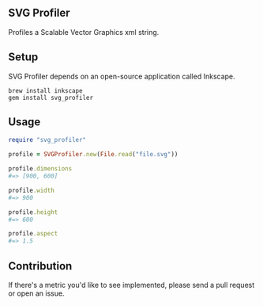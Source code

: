 ## SVG Profiler

Profiles a Scalable Vector Graphics xml string.

## Setup

SVG Profiler depends on an open-source application called Inkscape.

```
brew install inkscape
gem install svg_profiler
```

## Usage

```ruby
require "svg_profiler"

profile = SVGProfiler.new(File.read("file.svg"))

profile.dimensions
#=> [900, 600]

profile.width
#=> 900

profile.height
#=> 600

profile.aspect
#=> 1.5
```

## Contribution

If there's a metric you'd like to see implemented, please send a pull request or open an issue.
